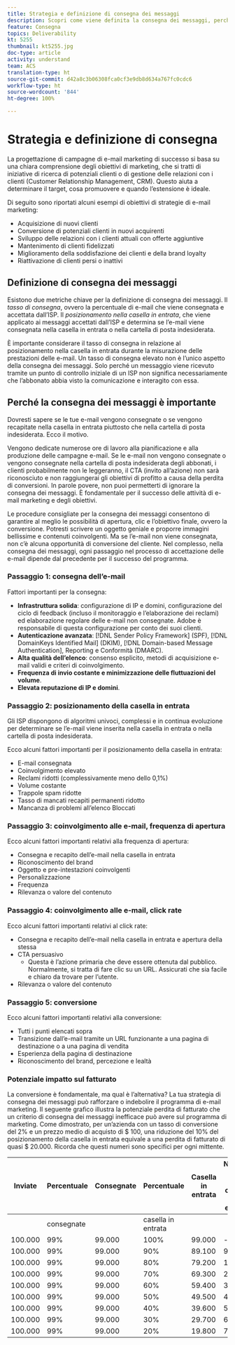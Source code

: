 ```yaml
---
title: Strategia e definizione di consegna dei messaggi
description: Scopri come viene definita la consegna dei messaggi, perché è importante e le relative metriche chiave.
feature: Consegna
topics: Deliverability
kt: 5255
thumbnail: kt5255.jpg
doc-type: article
activity: understand
team: ACS
translation-type: ht
source-git-commit: d42a8c3b06308fca0cf3e9db8d634a767fc0cdc6
workflow-type: ht
source-wordcount: '844'
ht-degree: 100%

---
```



# Strategia e definizione di consegna

La progettazione di campagne di e-mail marketing di successo si basa su una chiara comprensione degli obiettivi di marketing, che si tratti di iniziative di ricerca di potenziali clienti o di gestione delle relazioni con i clienti (Customer Relationship Management, CRM). Questo aiuta a determinare il target, cosa promuovere e quando l’estensione è ideale.

Di seguito sono riportati alcuni esempi di obiettivi di strategie di e-mail marketing:

* Acquisizione di nuovi clienti
* Conversione di potenziali clienti in nuovi acquirenti
* Sviluppo delle relazioni con i clienti attuali con offerte aggiuntive
* Mantenimento di clienti fidelizzati
* Miglioramento della soddisfazione dei clienti e della brand loyalty
* Riattivazione di clienti persi o inattivi

## Definizione di consegna dei messaggi

Esistono due metriche chiave per la definizione di consegna dei messaggi. Il *tasso di consegna*, ovvero la percentuale di e-mail che viene consegnata e accettata dall’ISP. Il *posizionamento nella casella in entrata*, che viene applicato ai messaggi accettati dall’ISP e determina se l’e-mail viene consegnata nella casella in entrata o nella cartella di posta indesiderata.

È importante considerare il tasso di consegna in relazione al posizionamento nella casella in entrata durante la misurazione delle prestazioni delle e-mail. Un tasso di consegna elevato non è l’unico aspetto della consegna dei messaggi. Solo perché un messaggio viene ricevuto tramite un punto di controllo iniziale di un ISP non significa necessariamente che l’abbonato abbia visto la comunicazione e interagito con essa.

## Perché la consegna dei messaggi è importante

Dovresti sapere se le tue e-mail vengono consegnate o se vengono recapitate nella casella in entrata piuttosto che nella cartella di posta indesiderata. Ecco il motivo.

Vengono dedicate numerose ore di lavoro alla pianificazione e alla produzione delle campagne e-mail. Se le e-mail non vengono consegnate o vengono consegnate nella cartella di posta indesiderata degli abbonati, i clienti probabilmente non le leggeranno, il CTA (invito all’azione) non sarà riconosciuto e non raggiungerai gli obiettivi di profitto a causa della perdita di conversioni. In parole povere, non puoi permetterti di ignorare la consegna dei messaggi. È fondamentale per il successo delle attività di e-mail marketing e degli obiettivi.

Le procedure consigliate per la consegna dei messaggi consentono di garantire al meglio le possibilità di apertura, clic e l’obiettivo finale, ovvero la conversione. Potresti scrivere un oggetto geniale e proporre immagini bellissime e contenuti coinvolgenti. Ma se l’e-mail non viene consegnata, non c’è alcuna opportunità di conversione del cliente. Nel complesso, nella consegna dei messaggi, ogni passaggio nel processo di accettazione delle e-mail dipende dal precedente per il successo del programma.

### Passaggio 1: consegna dell’e-mail

Fattori importanti per la consegna:

* **Infrastruttura solida**: configurazione di IP e domini, configurazione del ciclo di feedback (incluso il monitoraggio e l’elaborazione dei reclami) ed elaborazione regolare delle e-mail non consegnate. Adobe è responsabile di questa configurazione per conto dei suoi clienti.
* **Autenticazione avanzata**: [!DNL Sender Policy Framework] (SPF), [!DNL DomainKeys Identified Mail] (DKIM), [!DNL Domain-based Message Authentication], Reporting e Conformità (DMARC).
* **Alta qualità dell’elenco**: consenso esplicito, metodi di acquisizione e-mail validi e criteri di coinvolgimento.
* **Frequenza di invio costante e minimizzazione delle fluttuazioni del volume**.
* **Elevata reputazione di IP e domini**.

### Passaggio 2: posizionamento della casella in entrata

Gli ISP dispongono di algoritmi univoci, complessi e in continua evoluzione per determinare se l’e-mail viene inserita nella casella in entrata o nella cartella di posta indesiderata.

Ecco alcuni fattori importanti per il posizionamento della casella in entrata:

* E-mail consegnata
* Coinvolgimento elevato
* Reclami ridotti (complessivamente meno dello 0,1%)
* Volume costante
* Trappole spam ridotte
* Tasso di mancati recapiti permanenti ridotto
* Mancanza di problemi all’elenco Bloccati

### Passaggio 3: coinvolgimento alle e-mail, frequenza di apertura

Ecco alcuni fattori importanti relativi alla frequenza di apertura:

* Consegna e recapito dell’e-mail nella casella in entrata
* Riconoscimento del brand
* Oggetto e pre-intestazioni coinvolgenti
* Personalizzazione
* Frequenza
* Rilevanza o valore del contenuto

### Passaggio 4: coinvolgimento alle e-mail, click rate

Ecco alcuni fattori importanti relativi al click rate:

* Consegna e recapito dell’e-mail nella casella in entrata e apertura della stessa
* CTA persuasivo
   * Questa è l’azione primaria che deve essere ottenuta dal pubblico. Normalmente, si tratta di fare clic su un URL. Assicurati che sia facile e chiaro da trovare per l’utente.
* Rilevanza o valore del contenuto

### Passaggio 5: conversione

Ecco alcuni fattori importanti relativi alla conversione:

* Tutti i punti elencati sopra
* Transizione dall’e-mail tramite un URL funzionante a una pagina di destinazione o a una pagina di vendita
* Esperienza della pagina di destinazione
* Riconoscimento del brand, percezione e lealtà

### Potenziale impatto sul fatturato

La conversione è fondamentale, ma qual è l’alternativa? La tua strategia di consegna dei messaggi può rafforzare o indebolire il programma di e-mail marketing. Il seguente grafico illustra la potenziale perdita di fatturato che un criterio di consegna dei messaggi inefficace può avere sul programma di marketing. Come dimostrato, per un’azienda con un tasso di conversione del 2% e un prezzo medio di acquisto di $ 100, una riduzione del 10% del posizionamento della casella in entrata equivale a una perdita di fatturato di quasi $ 20.000. Ricorda che questi numeri sono specifici per ogni mittente.

| Inviate | Percentuale | Consegnate | Percentuale | Casella in entrata | Numero non nella casella in entrata | Tasso di conversione | Numero di perse | Medio | Perse |
|------|-----------|-----------|----------|-------|---------------------|-----------------|-----------------|----------|-----------|
|  | consegnate |  | casella in entrata |  |  |  | Conversioni | acquisto | ricavi |
| 100.000 | 99% | 99.000 | 100% | 99.000 | - | 2% | 0 | $ 100 | $ - |
| 100.000 | 99% | 99.000 | 90% | 89.100 | 9.900 | 2% | 198 | $ 100 | $ 19.800 |
| 100.000 | 99% | 99.000 | 80% | 79.200 | 19.800 | 2% | 396 | $ 100 | $ 39.600 |
| 100.000 | 99% | 99.000 | 70% | 69.300 | 29.700 | 2% | 594 | $ 100 | $ 59.400 |
| 100.000 | 99% | 99.000 | 60% | 59.400 | 39.600 | 2% | 792 | $ 100 | $ 79.200 |
| 100.000 | 99% | 99.000 | 50% | 49.500 | 49.500 | 2% | 990 | $ 100 | $ 99.000 |
| 100.000 | 99% | 99.000 | 40% | 39.600 | 59.400 | 2% | 1.188 | $ 100 | $ 118.800 |
| 100.000 | 99% | 99.000 | 30% | 29.700 | 69.300 | 2% | 1.386 | $ 100 | $ 138.600 |
| 100.000 | 99% | 99.000 | 20% | 19.800 | 79.200 | 2% | 1.584 | $ 100 | $ 158.400 |
